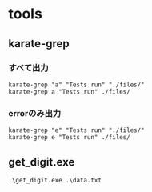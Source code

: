 # tools

## karate-grep
### すべて出力
```
karate-grep "a" "Tests run" "./files/"
karate-grep a "Tests run" ./files/
```
### errorのみ出力
```
karate-grep "e" "Tests run" "./files/"
karate-grep e "Tests run" ./files/
```


## get_digit.exe
```
.\get_digit.exe .\data.txt
```
